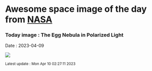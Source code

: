 
# Awesome space image of the day from [NASA](https://api.nasa.gov/)

### Today image : The Egg Nebula in Polarized Light
Date : 2023-04-09

![](https://apod.nasa.gov/apod/image/2304/egg_hst_0c1099.jpg)

<small>Latest update : Mon Apr 10 02:27:11 2023</small>
        